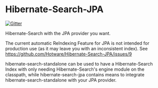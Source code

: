 Hibernate-Search-JPA
====================

[![Gitter](https://badges.gitter.im/Join%20Chat.svg)](https://gitter.im/Hotware/Hibernate-Search-JPA?utm_source=badge&utm_medium=badge&utm_campaign=pr-badge&utm_content=badge)

Hibernate-Search with the JPA provider you want.

The current automatic ReIndexing Feature for JPA is not intended for production use (as it may leave you with an inconsistent index). See https://github.com/Hotware/Hibernate-Search-JPA/issues/9

hibernate-search-standalone can be used to have a Hibernate-Search Index with only needing Hibernate-Search's engine module on the classpath, while hibernate-search-jpa contains means to integrate hibernate-search-standalone with your JPA provider.
